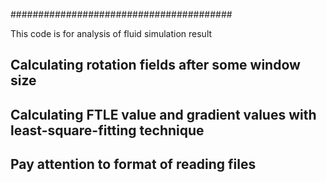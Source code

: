 ########################################

This code is for analysis of fluid simulation result

## Calculating rotation fields after some window size

## Calculating FTLE value and gradient values with least-square-fitting technique

## Pay attention to format of reading files